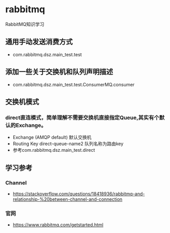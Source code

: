 # rabbitmq
RabbitMQ知识学习

## 通用手动发送消费方式
* com.rabbitmq.dsz.main_test.test

## 添加一些关于交换机和队列声明描述
* com.rabbitmq.dsz.main_test.test.ConsumerMQ.consumer

## 交换机模式
### direct直连模式，简单理解不需要交换机直接指定Queue,其实有个默认的Exchange。
* Exchange	(AMQP default) 默认交换机
* Routing Key	direct-queue-name2 队列名称为路由key
* 参考com.rabbitmq.dsz.main_test.direct


## 学习参考
### Channel
* https://stackoverflow.com/questions/18418936/rabbitmq-and-relationship-%20between-channel-and-connection
### 官网
* https://www.rabbitmq.com/getstarted.html